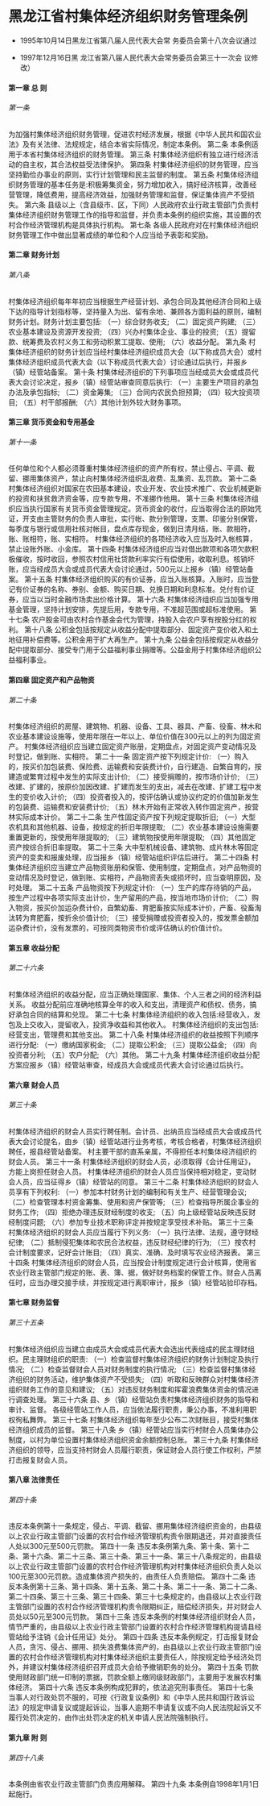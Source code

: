 # 黑龙江省村集体经济组织财务管理条例

- 1995年10月14日黑龙江省第八届人民代表大会常
  务委员会第十八次会议通过

- 1997年12月16日黑
  龙江省第八届人民代表大会常务委员会第三十一次会
  议修改）

<!-- INFO END -->

#### 第一章 总 则

###### 第一条

为加强村集体经济组织财务管理，促进农村经济发展，根据《中华人民共和国农业法》及有关法律、法规规定，结合本省实际情况，制定本条例。 第二条 本条例适用于本省村集体经济组织的财务管理。 第三条 村集体经济组织有独立进行经济活动的自主权，其合法权益受法律保护。 第四条 村集体经济组织的财务管理，应当坚持勤俭办事业的原则，实行计划管理和民主监督的制度。 第五条 村集体经济组织财务管理的基本任务是:积极筹集资金，努力增加收入，搞好经济核算，改善经营管理，降低费用，提高经济效益，加强财务管理和监督，保证集体资产不受损失。 第六条 县级以上（含县级市、区，下同）人民政府农业行政主管部门负责村集体经济组织财务管理工作的指导和监督，并负责本条例的组织实施，其设置的农村合作经济管理机构是具体执行机构。 第七条 各级人民政府对在村集体经济组织财务管理工作中做出显著成绩的单位和个人应当给予表彰和奖励。

#### 第二章 财务计划

###### 第八条

村集体经济组织每年年初应当根据生产经营计划、承包合同及其他经济合同和上级下达的指导计划指标等，坚持量入为出、留有余地、兼顾各方面利益的原则，编制财务计划。财务计划主要包括: （一）综合财务收支; （二）固定资产购建; （三）农业基本建设及资源开发投资; （四）兴办村集体企业、事业的投资; （五）提留款、统筹费及农村义务工和劳动积累工提取、使用; （六）收益分配。 第九条 村集体经济组织的财务计划应当经村集体经济组织成员大会（以下称成员大会）或村集体经济组织成员代表大会（以下称成员代表大会）讨论通过后执行，并报乡（镇）经管站备案。 第十条 村集体经济组织的下列事项应当经成员大会或成员代表大会讨论决定，报乡（镇）经管站审查同意后执行: （一）主要生产项目的承包办法及承包指标; （二）资金筹集; （三）合同内农民负担预算; （四）较大投资项目; （五）村干部报酬; （六）其他计划外较大财务事项。

#### 第三章 货币资金和专用基金

###### 第十一条

任何单位和个人都必须尊重村集体经济组织的资产所有权，禁止侵占、平调、截留、挪用集体资产，禁止向村集体经济组织乱收费、乱集资、乱罚款。 第十二条 村集体经济组织对国家在农田基本建设，农业开发、农业技术推广、农业机械更新的投资和扶贫救济资金等，应专款专用，不准挪作他用。 第十三条 村集体经济组织应当执行国家有关货币资金管理规定。货币资金的收付，应当取得合法的原始凭证，开支由主管财务的负责人审批，实行帐、款分别管理，支票、印鉴分别保管，每季度与银行或信用社核对帐目，盘点库存现金，做到日清月结，账、款相符，账、账相符，账、实相符。 村集体经济组织的各项经济收入应当及时入帐核算，禁止设账外账、小金库。 第十四条 村集体经济组织应当对借出款项和各项欠款积极催收，按时收回，参照农村信用社贷款利率实行有偿使用，收取利息。核销坏账，应当经成员大会或成员代表大会讨论通过，500元以上报乡（镇）经管站备案。 第十五条 村集体经济组织购买的有价证券，应当入账核算。入账时，应当登记有价证券的名称、券别、金额、购买日期、兑换日期和利息标准。兑付有价证券，应当以当时金融市场卖出价格计算。 第十六条 村集体经济组织应当加强专用基金管理，坚持计划安排，先提后用，专款专用，不准超范围或超标准使用。 第十七条 农户股金可由农村合作基金会代为管理，持股入会农户享有按股分红的权利。 第十八条 公积金包括按规定从收益分配中提取部分、固定资产变价收入和土地征用补偿费等。公积金用于扩大再生产。 第十九条 公益金包括按规定从收益分配中提取部分、接受专门用于公益福利事业捐赠等。公益金用于村集体经济组织公益福利事业。

#### 第四章 固定资产和产品物资

###### 第二十条

村集体经济组织的房屋、建筑物、机器、设备、工具、器具、产畜、役畜、林木和农业基本建设设施等，使用年限在一年以上、单位价值在300元以上的列为固定资产。 村集体经济组织应当建立固定资产账册，定期盘点，对固定资产变动情况及时登记，做到账、实相符。 第二十一条 固定资产按下列规定计价: （一）购入的，按买价加包装费、保险费、运输费和安装费计价，自行建造、自繁自育的，按建造或繁育过程中发生的实际支出计价; （二）接受捐赠的，按市场价计价; （三）改建、扩建的，按原价加因改建、扩建而发生的支出，减去在改建、扩建工程中发生的变价收入计价; （四）投资者投入的，按评估确认或协议约定的价值加新发生的包装费、运输费和安装费计价; （五）林木开始有正常收入转作固定资产，按营林实际成本计价。 第二十二条 生产性固定资产按下列规定提取折旧; （一）大型农机具和其他机器、设备，按规定的折旧年限提取; （二）农业基本建设设施需要重置更新的，按使用年限提取的; （三）建筑物按使用年限提取; （四）其他固定资产按综合折旧率提取。 第二十三条 大中型机械设备、建筑物、成片林木等固定资产的变卖和报废处理，应当报乡（镇）经管站组织评估后进行。 第二十四条 村集体经济组织应当建立产品物资账册和保管、使用制度，定期盘点，对产品物资的变动情况及时登记，做到账、实相符，产品物资丢失或损坏时，应当查明原因，及时处理。 第二十五条 产品物资按下列规定计价: （一）生产的库存待销的产品，按生产过程中各项实际支出计价，生产留用的产品，按当地市场价计价; （二）购入物资，按买价加运杂费计价，自繁幼畜、育肥畜按实际成本计价，产畜、役畜淘汰转为育肥畜，按折余价值计价; （三）接受捐赠或投资者投入的，按发票金额加运杂费计价，没有发票的，可按同类物资市价或评估确认的价值计价。

#### 第五章 收益分配

###### 第二十六条

村集体经济组织的收益分配，应当正确处理国家、集体、个人三者之间的经济利益关系。 收益分配前应准确地核算全年的收入和支出，清理资产和债权、债务，搞好承包合同的结算和兑现。 第二十七条 村集体经济组织的收入包括:经营收入，发包及上交收入，提留收入，投资净收益和其他收入。 村集体经济组织的支出包括:经营支出，管理费和其他支出。 第二十八条 村集体经济组织的收益按照下列顺序进行分配: （一）缴纳国家税金; （二）提取公积金; （三）提取公益金; （四）向投资者分利; （五）农户分配; （六）其他。 第二十九条 村集体经济组织收益分配方案应报乡（镇）经管站审查，经成员大会或成员代表大会讨论通过后执行。

#### 第六章 财会人员

###### 第三十条

村集体经济组织的财会人员实行聘任制。会计员、出纳员应当经成员大会或成员代表大会讨论提名，由乡（镇）经管站进行业务考核，考核合格者，村集体经济组织聘任，报县经管站备案。 村主要干部的直系亲属，不得担任本村集体经济组织的财会人员。 第三十一条 村集体经济组织的财会人员，必须取得《会计任用证》，方能上岗担任财会人员。 村集体经济组织的财会人员应当保持相对稳定，变动财会人员，应当征得乡（镇）经管站的同意。 第三十二条 村集体经济组织的财会人员享有下列权利: （一）参加本村财务计划的编制和有关生产、经营管理会议; （二）检查管理本村资金筹集、使用和资产保管等; （三）检查指导所属企事业的财务工作; （四）拒绝办理违反财经制度的收支; （五）向上级经管站反映违反财经制度问题; （六）参加专业技术职称评定并按规定享受技术补贴。 第三十三条 村集体经济组织的财会人员应当履行下列义务: （一）执行法律、法规，遵守财经纪律; （二）抵制侵犯集体和农民合法权益，违反财经纪律的行为; （三）按农村会计制度要求，记好会计账目; （四）真实、准确、及时填写农业经济报表。 第三十四条 村集体经济组织的财会人员，应当按会计制度规定进行会计核算，使用省农业行政主管部门规定的账、表、簿、据，做好财务档案的保管工作。财会人员离任时，应当办理交接手续，并按规定进行离职审计，报乡（镇）经管站验印存档。

#### 第七章 财务监督

###### 第三十五条

村集体经济组织应当建立由成员大会或成员代表大会选出代表组成的民主理财组织。民主理财组织的职责: （一）检查监督村集体经济组织的财务计划制定及执行情况; （二）检查监督财会人员对财务制度的执行情况; （三）检查监督村集体经济组织的财务活动，维护集体资产不受损失; （四）听取和反映群众对村集体经济组织财务工作的意见和建议; （五）对违反财务制度和挥霍浪费集体资金的情况进行调查处理。 第三十六条 县、乡（镇）经管站负责村集体经济组织财务的指导和审计、监督。 各级经管站工作人员，应当依法履行职责，秉公办事，不准利用职权徇私舞弊。 第三十七条 村集体经济组织每年至少公布二次财账目，接受村集体经济组织成员的监督。 第三十八条 乡（镇）经管站应当实行村财会人员集体办公制度，以村为单位设置村集体经济组织资金余额控制总账。 第三十九条 村集体经济组织的领导，应当支持村财会人员履行职责，保证财会人员行使工作权利，严禁打击报复财会人员。

#### 第八章 法律责任

###### 第四十条

违反本条例第十一条规定，侵占、平调、截留、挪用集体经济组织资金的，由县级以上农业行政主管部门设置的农村合作经济管理机构责令限期退还，并对直接责任人处以300元至500元罚款。 第四十一条 违反本条例第九条、第十条、第十二条、第十六条、第二十三条、第三十条、第三十一条、第三十八条规定的，由县级以上农业行政主管部门设置的农村合作经济管理机构对村集体经济组织负责人处以100元至300元罚款。造成集体资产损失的，由责任人负责赔偿。 第四十二条 违反本条例第十三条、第十四条、第十五条、第二十条、第二十一条、第二十二条、第二十四条、第三十三条、第三十四条、第三十七条规定的，由县级以上农业行政主管部门设置的农村合作经济管理机构责令限期纠正，赔偿经济损失，并对财会人员处以50元至300元罚款。 第四十三条 违反本条例的村集体经济组织财会人员，情节严重的，由县级以上农业行政主管部门设置的农村合作经济管理机构提请县经管站给予注销《会计任用证》处分。 第四十四条 违反本条例规定，打击报复财会人员，贪污、侵占、挪用、损失浪费集体资产的，由县级以上农业行政主管部门设置的农村合作经济管理机构对村集体经济组织主要责任人，除按规定给予经济处罚外，并建议村集体经济组织召开成员大会给予撤销职务的处分。 第四十五条 罚款使用财政部门统一印制的票据，罚款全额上缴同级财政部门，主要用于发展农村集体经济。 第四十六条 违反本条例构成犯罪的，依法追究刑事责任。 第四十七条 当事人对行政处罚不服的，可按《行政复议条例》和《中华人民共和国行政诉讼法》的规定申请复议或提起诉讼，当事人逾期不申请复议或不向人民法院起诉又不履行处罚决定的，由作出处罚决定的机关申请人民法院强制执行。

#### 第九章 附 则

###### 第四十八条

本条例由省农业行政主管部门负责应用解释。 第四十九条 本条例自1998年1月1日起施行。
